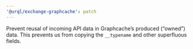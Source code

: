 ```yaml
---
'@urql/exchange-graphcache': patch
---
```


Prevent reusal of incoming API data in Graphcache’s produced (“owned”) data. This prevents us from copying the `__typename` and other superfluous fields.

